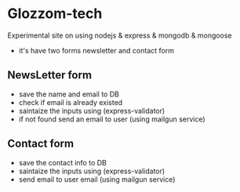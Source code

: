 # Glozzom-tech
Experimental site on using nodejs &amp; express &amp; mongodb &amp; mongoose
* it's have two forms newsletter and contact form

## NewsLetter form
 
* save the name and email to DB
* check if email is already existed
* saintaize the inputs using (express-validator)
* if not found send an email to user (using mailgun service)

## Contact form
* save the contact info to DB
* saintaize the inputs using (express-validator)
* send email to user email (using mailgun service)

